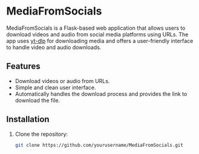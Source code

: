# MediaFromSocials

MediaFromSocials is a Flask-based web application that allows users to download videos and audio from social media platforms using URLs. The app uses [yt-dlp](https://github.com/yt-dlp/yt-dlp) for downloading media and offers a user-friendly interface to handle video and audio downloads.

## Features

- Download videos or audio from URLs.
- Simple and clean user interface.
- Automatically handles the download process and provides the link to download the file.

## Installation

1. Clone the repository:

   ```bash
   git clone https://github.com/yourusername/MediaFromSocials.git
